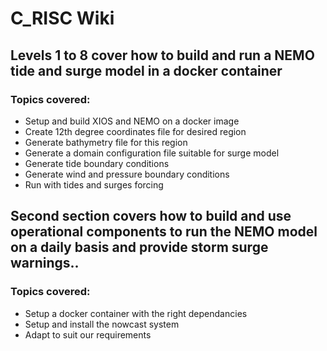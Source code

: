 # C_RISC Wiki

## Levels 1 to 8 cover how to build and run a NEMO tide and surge model in a docker container

### Topics covered:

* Setup and build XIOS and NEMO on a docker image
* Create 12th degree coordinates file for desired region
* Generate bathymetry file for this region
* Generate a domain configuration file suitable for surge model
* Generate tide boundary conditions
* Generate wind and pressure boundary conditions
* Run with tides and surges forcing

## Second section covers how to build and use operational components to run the NEMO model on a daily basis and provide storm surge warnings..

### Topics covered:
* Setup a docker container with the right dependancies
* Setup and install the nowcast system
* Adapt to suit our requirements